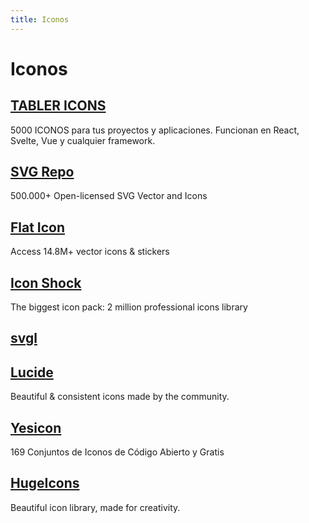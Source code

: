 ```yaml
---
title: Iconos
---
```



# Iconos

## [TABLER ICONS](https://github.com/tabler/tabler-icons)

5000 ICONOS para tus proyectos y aplicaciones.
Funcionan en React, Svelte, Vue y cualquier framework.

## [SVG Repo](https://www.svgrepo.com/)

500.000+ Open-licensed SVG Vector and Icons

## [Flat Icon](https://www.flaticon.com/)

Access 14.8M+ vector icons & stickers

## [Icon Shock](https://www.iconshock.com/)

The biggest icon pack: 2 million professional icons library

## [svgl](https://svgl.vercel.app/)

## [Lucide](https://lucide.dev/)

Beautiful & consistent icons made by the community.

## [Yesicon](https://yesicon.app/)

169 Conjuntos de Iconos de Código Abierto y Gratis

## [HugeIcons](https://hugeicons.com/)

Beautiful icon library, made for creativity.
